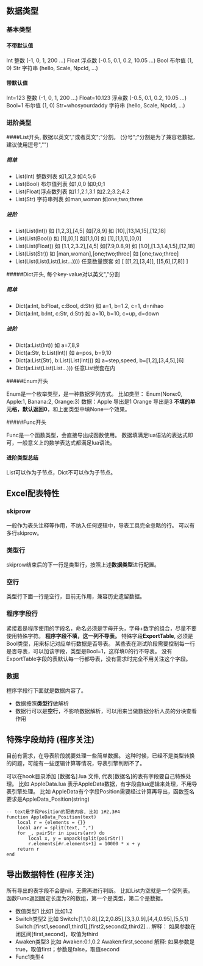 ## 数据类型

### 基本类型

#### 不带默认值
Int  整数 (-1, 0, 1, 200 ...)
Float  浮点数 (-0.5, 0.1, 0.2, 10.05 ...)
Bool  布尔值 (1, 0)
Str 字符串  (hello, Scale, NpcId, ...)

#### 带默认值
Int=123  整数 (-1, 0, 1, 200 ...)
Float=10.123  浮点数 (-0.5, 0.1, 0.2, 10.05 ...)
Bool=1  布尔值 (1, 0)
Str=whosyourdaddy 字符串  (hello, Scale, NpcId, ...)

### 进阶类型

####List开头, 数据以英文","或者英文";"分割。  (分号";"分割是为了兼容老数据，建议使用逗号","")

##### 简单
+ List(Int)  整数列表   如1,2,3  如4;5;6
+ List(Bool) 布尔值列表 如1,0,0  如0;0;1
+ List(Float)浮点数列表 如1.1,2.1,3.1 如2.2;3.2;4.2
+ List(Str)  字符串列表 如man,woman 如one;two;three

##### 进阶
+ List(List(Int))   如 [1,2,3],[4,5]  如[7,8,9]  如 [10],[13,14,15],[12,18]
+ List(List(Bool))  如 [1],[0,1]  如[1,1,0]  如 [1],[1,1,1],[0,0]
+ List(List(Float)) 如 [1.1,2,3.2],[4,5]  如[7.9,0.8,9]  如 [1.0],[1.3,1.4,1.5],[12,18]
+ List(List(Str))   如 [man,woman],[one;two;three] 如 [one;two;three]
+ List(List(List(List(List...)))) 任意数量嵌套 如 [ [[1,2],[3,4]], [[5,6],[7,8]] ]

#####Dict开头, 每个key-value对以英文","分割

##### 简单
+ Dict(a:Int, b:Float, c:Bool, d:Str) 如 a=1, b=1.2, c=1, d=nihao
+ Dict(a:Int, b:Int, c:Str, d:Str) 如 a=10, b=10, c=up, d=down

##### 进阶
+ Dict(a:List(Int))         如 a=7,8,9
+ Dict(a:Str, b:List(Int))  如 a=pos, b=9,10
+ Dict(a:List(Str), b:List(List(Int)))  如 a=step,speed, b=[1,2],[3,4,5],[6]
+ Dict(a:List(List(List...)))  任意List嵌套在内

#####Enum开头

Enum是一个枚举类型，是一种数据罗列方式。
比如类型： Enum(None:0, Apple:1, Banana:2, Orange:3)
    数据：Apple 导出是1  Orange 导出是3
**不填的单元格，默认返回0**，和上面类型中填None一个效果。


#####Func开头

Func是一个函数类型，会直接导出成函数使用。
数据填满足lua语法的表达式即可，一般意义上的数学表达式都满足lua语法。




#### 进阶类型总结
List可以作为子节点，Dict不可以作为子节点。


## Excel配表特性

### skiprow
一般作为表头注释等作用，不纳入任何逻辑中，导表工具完全忽略的行。
可以有多行skiprow。

### 类型行
skiprow结束后的下一行是类型行，按照上述**数据类型**进行配置。

### 空行
类型行下面一行是空行，目前无作用，兼容历史遗留数据。

### 程序字段行
紧接着是程序使用的字段名，命名必须是字母开头，字母+数字的组合，尽量不要使用特殊字符。
**程序字段不填，这一列不导表。**
特殊字段**ExportTable**, 必须是Bool类型，用来标记对应单行数据是否导表。 某些表在测试阶段需要控制每一行是否导表，可以加该字段，类型是Bool=1，这样填0的行不导表。 没有ExportTable字段的表默认每一行都导表，没有需求时完全不用关注这个字段。

### 数据
程序字段行下面就是数据内容了。
+ 数据按照**类型行**做解析
+ 数据行可以是**空行**，不影响数据解析，可以用来当做数据分析人员的分块查看作用



## 特殊字段劫持 (程序关注)

目前有需求，在导表阶段就要处理一些简单数据。
这种时候，已经不是类型转换的问题，可能有一些逻辑计算等情况，导表引擎判断不了。

可以在hook目录添加 [数据名].lua 文件, 代表[数据名]的表有字段要自己特殊处理。
比如  AppleData.lua  表示AppleData数据，有字段由lua逻辑来处理，不用导表引擎处理。
比如  AppleData有个字段Position需要经过计算再导出，函数签名要求是AppleData_Position(string)
```
-- text是字段Position的配表内容, 比如 1#2,3#4 
function AppleData_Position(text)
    local r = {elements = {}}
    local arr = split(text, ",")
    for _, pairStr in ipairs(arr) do
        local x, y = unpack(split(pairStr))
        r.elements[#r.elements+1] = 10000 * x + y
    return r
end
```

## 导出数据特性 (程序关注)

所有导出的表字段不会是nil，无需再进行判断。 比如List为空就是一个空列表。
函数Func返回固定长度为2的数组，第一个是类型，第二个是数据。 
+ 数值类型1      比如1  比如1.2
+ Switch类型2    比如 Switch:[1,1,0.8],[2,2,0.85],[3,3,0.9],[4,4,0.95],[5,5,1]
    Switch:[first1,second1,third1],[first2,second2,third2]...
    解释： 如果参数在闭区间[first,second]，取值为third
+ Awaken类型3  比如 Awaken:0.1,0.2
    Awaken:first,second
    解释: 如果参数是true，取值first；参数是false，取值second
+ Func1类型4